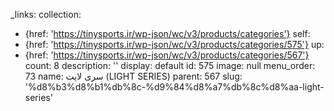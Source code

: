 _links:
  collection:
  - {href: 'https://tinysports.ir/wp-json/wc/v3/products/categories'}
  self:
  - {href: 'https://tinysports.ir/wp-json/wc/v3/products/categories/575'}
  up:
  - {href: 'https://tinysports.ir/wp-json/wc/v3/products/categories/567'}
count: 8
description: ''
display: default
id: 575
image: null
menu_order: 73
name: سری لایت (LIGHT SERIES)
parent: 567
slug: '%d8%b3%d8%b1%db%8c-%d9%84%d8%a7%db%8c%d8%aa-light-series'
